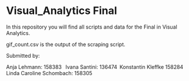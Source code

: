 # Visual_Analytics Final

In this repository you will find all scripts and data for the Final in Visual Analytics. 

gif_count.csv is the output of the scraping script.



Submitted by:  

Anja Lehmann: 158383   
Ivana Santini: 136474  
Konstantin Kleffke 158284  
Linda Caroline Schombach: 158305  
